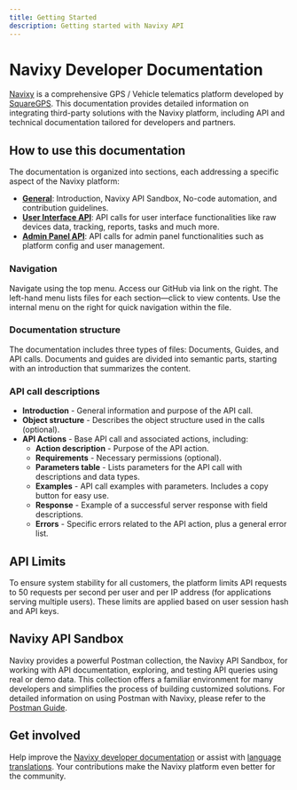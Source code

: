 ```yaml
---
title: Getting Started
description: Getting started with Navixy API
---
```


# Navixy Developer Documentation

[Navixy](https://navixy.com) is a comprehensive GPS / Vehicle telematics platform developed by [SquareGPS](https://squaregps.com). This documentation provides detailed information on integrating third-party solutions with the Navixy platform, including API and technical documentation tailored for developers and partners.

## How to use this documentation

The documentation is organized into sections, each addressing a specific aspect of the Navixy platform:

* [**General**](./): Introduction, Navixy API Sandbox, No-code automation, and contribution guidelines.
* [**User Interface API**](../user-api/backend-api/getting-started/introduction.md): API calls for user interface functionalities like raw devices data, tracking, reports, tasks and much more.
* [**Admin Panel API**](../panel-api/getting-started.md): API calls for admin panel functionalities such as platform config and user management.

### Navigation

Navigate using the top menu. Access our GitHub via link on the right. The left-hand menu lists files for each section—click to view contents. Use the internal menu on the right for quick navigation within the file.

### Documentation structure

The documentation includes three types of files: Documents, Guides, and API calls. Documents and guides are divided into semantic parts, starting with an introduction that summarizes the content.

### API call descriptions

* **Introduction** - General information and purpose of the API call.
* **Object structure** - Describes the object structure used in the calls (optional).
* **API Actions** - Base API call and associated actions, including:
  * **Action description** - Purpose of the API action.
  * **Requirements** - Necessary permissions (optional).
  * **Parameters table** - Lists parameters for the API call with descriptions and data types.
  * **Examples** - API call examples with parameters. Includes a copy button for easy use.
  * **Response** - Example of a successful server response with field descriptions.
  * **Errors** - Specific errors related to the API action, plus a general error list.

## API Limits

To ensure system stability for all customers, the platform limits API requests to 50 requests per second per user and per IP address (for applications serving multiple users). These limits are applied based on user session hash and API keys.

## Navixy API Sandbox

Navixy provides a powerful Postman collection, the Navixy API Sandbox, for working with API documentation, exploring, and testing API queries using real or demo data. This collection offers a familiar environment for many developers and simplifies the process of building customized solutions. For detailed information on using Postman with Navixy, please refer to the [Postman Guide](postman.md).

## Get involved

Help improve the [Navixy developer documentation](contribute/dev-docs.md) or assist with [language translations](contribute/translation.md). Your contributions make the Navixy platform even better for the community.
